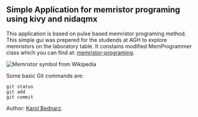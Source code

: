 ## Simple Application for memristor programing using kivy and nidaqmx

This application is based on pulse based memristor programing method. 
This simple gui was prepered for the studends at AGH to explore memristors on the laboratory table. It constains modified MemProgrammer class which you can find at: [memristor-programing](https://github.com/mancorz98/memristor_programing).

![Memristor symbol from Wikipedia](https://upload.wikimedia.org/wikipedia/commons/b/ba/Memristor-Symbol.svg)

Some basic Git commands are:
```
git status
git add
git commit
```

Author: [Karol Bednarz](https://github.com/mancorz98).
